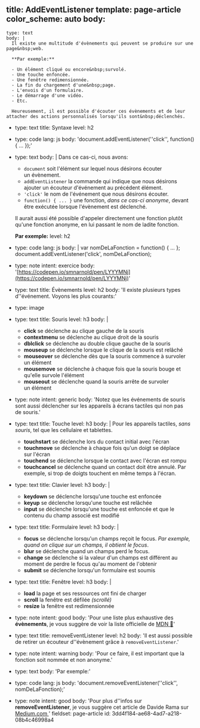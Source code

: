 title: AddEventListener
template: page-article
color_scheme: auto
body:
  -
    type: text
    body: |
      Il existe une multitude d'évènements qui peuvent se produire sur une page&nbsp;web.
      
      **Par exemple:**
      
      - Un élément cliqué ou encore&nbsp;survolé.
      - Une touche enfoncée.
      - Une fenêtre redimensionnée.
      - La fin du chargement d'une&nbsp;page.
      - L'envois d'un formulaire.
      - Le démarrage d'une vidéo.
      - Etc.
      
      Heureusement, il est possible d'écouter ces évènements et de leur attacher des actions personnalisés lorsqu'ils sont&nbsp;déclenchés.
  -
    type: text
    title: Syntaxe
    level: h2
  -
    type: code
    lang: js
    body: 'document.addEventListener(''click'', function() { ... });'
  -
    type: text
    body: |
      Dans ce cas-ci, nous&nbsp;avons:
      
      - `document` soit l'élément sur lequel nous désirons écouter un&nbsp;évènement.
      - `addEventListener` la commande qui indique que nous désirons ajouter un écouteur d'événement au précédent&nbsp;élément.
      - `'click'` le nom de l'événement que nous désirons&nbsp;écouter.
      - `function() { ... }` une fonction, _dans ce cas-ci anonyme_, devant être exécutée lorsque l'évènement est&nbsp;déclenché.
      
      Il aurait aussi été possible d'appeler directement une fonction plutôt qu'une fonction anonyme, en lui passant le nom de ladite fonction.
      
      **Par exemple:**
    level: h2
  -
    type: code
    lang: js
    body: |
      var nomDeLaFonction = function() { ... };
      document.addEventListener('click', nomDeLaFonction);
  -
    type: note
    intent: exercice
    body: '[https://codepen.io/smnarnold/pen/LYYYMNj](https://codepen.io/smnarnold/pen/LYYYMNj)'
  -
    type: text
    title: Évènements
    level: h2
    body: 'Il existe plusieurs types d''événement. Voyons les plus&nbsp;courants:'
  -
    type: image
  -
    type: text
    title: Souris
    level: h3
    body: |
      - **click** se déclenche au clique gauche de la&nbsp;souris
      - **contextmenu** se déclenche au clique droit de la&nbsp;souris
      - **dblclick** se déclenche au double clique gauche de la&nbsp;souris
      - **mouseup** se déclenche lorsque le clique de la souris est&nbsp;relâché
      - **mouseover** se déclenche dès que la souris commence à survoler un&nbsp;élément
      - **mousemove** se déclenche à chaque fois que la souris bouge et qu'elle survole&nbsp;l'élément
      - **mouseout** se déclenche quand la souris arrête de survoler un&nbsp;élément
  -
    type: note
    intent: generic
    body: 'Notez que les événements de souris sont aussi déclencher sur les appareils à écrans tactiles qui non pas de&nbsp;souris.'
  -
    type: text
    title: Touche
    level: h3
    body: |
      Pour les appareils tactiles, _sans souris_, tel que les cellulaire et&nbsp;tablettes. 
      
      - **touchstart** se déclenche lors du contact initial avec&nbsp;l'écran 
      - **touchmove** se déclenche à chaque fois qu'un doigt se déplace sur&nbsp;l'écran
      - **touchend** se déclenche lorsque le contact avec l'écran est&nbsp;rompu
      - **touchcancel** se déclenche quand un contact doit être annulé. Par exemple, si trop de doigts touchent en même temps à&nbsp;l'écran.
  -
    type: text
    title: Clavier
    level: h3
    body: |
      - **keydown** se déclenche lorsqu'une touche est enfoncée
      - **keyup** se déclenche lorsqu'une touche est relâchée
      - **input** se déclenche lorsqu'une touche est enfoncée et que le contenu du champ associé est modifié
  -
    type: text
    title: Formulaire
    level: h3
    body: |
      - **focus** se déclenche lorsqu'un champs reçoit le focus. _Par exemple, quand on clique sur un champs, il obtient le focus_.
      - **blur** se déclenche quand un champs perd le focus.
      - **change** se déclenche si la valeur d'un champs est différent au moment de perdre le focus qu'au moment de l'obtenir
      - **submit** se déclenche lorsqu'un formulaire est soumis
  -
    type: text
    title: Fenêtre
    level: h3
    body: |
      - **load** la page et ses ressources ont fini de charger
      - **scroll** la fenêtre est défilée _(scrollé)_
      - **resize** la fenêtre est redimensionnée
  -
    type: note
    intent: good
    body: 'Pour une liste plus exhaustive des **évènements**, je vous suggère de voir la liste officielle de [MDN 🦖](https://developer.mozilla.org/fr/docs/Web/Events)'
  -
    type: text
    title: removeEventListener
    level: h2
    body: 'Il est aussi possible de retirer un écouteur d''évènement grâce à `removeEventListener`.'
  -
    type: note
    intent: warning
    body: 'Pour ce faire, il est important que la fonction soit nommée et non anonyme.'
  -
    type: text
    body: 'Par exemple:'
  -
    type: code
    lang: js
    body: 'document.removeEventListener(''click'', nomDeLaFonction);'
  -
    type: note
    intent: good
    body: 'Pour plus d''infos sur **removeEventListener**, je vous suggère cet article de Davide Rama sur [Medium.com ](https://medium.com/@DavideRama/removeeventlistener-and-anonymous-functions-ab9dbabd3e7b)'
fieldset: page-article
id: 3dd4f184-ae68-4ad7-a218-08b4c46998a4
